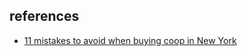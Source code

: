 
## references

- [11 mistakes to avoid when buying coop in New York](https://www.realdirect.com/blog/working-with-real-estate-brokers/11-mistakes-to-avoid-when-buying-co-op-in-new-york/)

